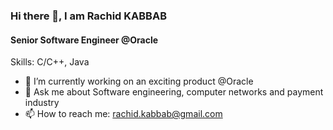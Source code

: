 ### Hi there 👋, I am Rachid KABBAB
#### Senior Software Engineer @Oracle

Skills: C/C++, Java

- 🔭 I’m currently working on an exciting product @Oracle 
- 💬 Ask me about Software engineering, computer networks and payment industry 
- 📫 How to reach me: rachid.kabbab@gmail.com 




